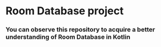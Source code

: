 # Room Database project
<h3>You can observe this repository to acquire a better understanding of Room Database in Kotlin</h3>
